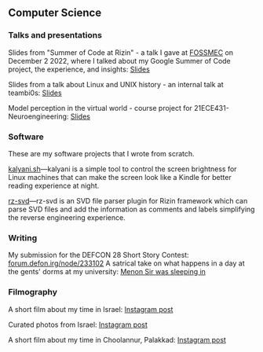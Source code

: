 ## Computer Science

### Talks and presentations

Slides from "Summer of Code at Rizin" - a talk I gave at [FOSSMEC](https://www.instagram.com/foss_mec/) on December 2 2022, 
where I talked about my Google Summer of Code project, the experience, and insights: [Slides](https://docs.google.com/presentation/d/16Scw_7i_RIwaefmYd68q2BYg1RhX7Gi5Nh0GhN46HtI/edit?usp=sharing)

Slides from a talk about Linux and UNIX history - an internal talk at teambi0s: [Slides](https://docs.google.com/presentation/d/1jT62ioshEg1mgoN6s2-s1TYoD8GGt3rS-cXvipN06vg/edit?usp=sharing)

Model perception in the virtual world - course project for 21ECE431-Neuroengineering: [Slides](https://www.canva.com/design/DAFN6CX5_c4/-DQKfbTteephPHHqp0CGbw/view?utm_content=DAFN6CX5_c4&utm_campaign=designshare&utm_medium=link&utm_source=publishsharelink)

### Software

These are my software projects that I wrote from scratch.

[kalyani.sh](github.com/officialcjunior/kalyani)—kalyani is a simple tool to control the screen
brightness for Linux machines that can make the screen look like a Kindle for better reading experience at night.

[rz-svd](github.com/officialcjunior/rz-svd)—rz-svd is an SVD file parser plugin for Rizin framework which can parse SVD files and add the information as comments and labels simplifying the reverse engineering experience.

### Writing

My submission for the DEFCON 28 Short Story Contest: [forum.defon.irg/node/233102](https://forum.defcon.org/node/233102)
A satrical take on what happens in a day at the gents' dorms at my university: [Menon Sir was sleeping in](https://www.tumblr.com/blogdecjunior/612311698309775360/menon-sir-was-sleeping-in?source=share)

### Filmography

A short film about my time in Israel: [Instagram post](https://www.instagram.com/p/Ci-GksgPe5N/)

Curated photos from Israel: [Instagram post](https://www.instagram.com/p/Ce_SgFovHd2/)

A short film about my time in Choolannur, Palakkad: [Instagram post](https://www.instagram.com/p/CR1pG6dl3-C/)
